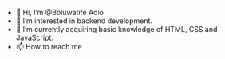 - 👋 Hi, I’m @Boluwatife Adio
- 👀 I’m interested in backend development.
- 🌱 I’m currently acquiring basic knowledge of HTML, CSS and JavaScript. 
- 📫 How to reach me 

<!---
Bolu-07/Bolu-07 is a ✨ special ✨ repository because its `README.md` (this file) appears on your GitHub profile.
You can click the Preview link to take a look at your changes.
--->
